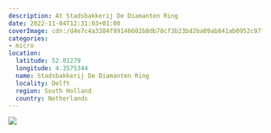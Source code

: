 ```yaml
---
description: At Stadsbakkerij De Diamanten Ring
date: 2022-11-04T12:31:03+01:00
coverImage: cdn:/d4e7c4a3384f99146602b8db78cf3b23bd2ba09ab841ab0952c97fa5a8bcb7ad
categories:
- micro
location:
  latitude: 52.01279
  longitude: 4.3575344
  name: Stadsbakkerij De Diamanten Ring
  locality: Delft
  region: South Holland
  country: Netherlands
---
```


![](cdn:/d4e7c4a3384f99146602b8db78cf3b23bd2ba09ab841ab0952c97fa5a8bcb7ad?class=fw)
